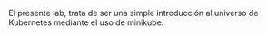 El presente lab, trata de ser una simple introducción al universo de Kubernetes mediante el uso de minikube.



 